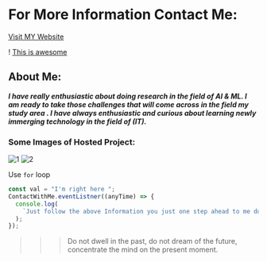 # For More Information Contact Me:

[Visit MY Website](https://blackhat955.github.io/My-Information-/)

! [This is awesome](https://www.google.com/imgres?imgurl=https%3A%2F%2Fimages.vexels.com%2Fmedia%2Fusers%2F3%2F145908%2Fpreview2%2F52eabf633ca6414e60a7677b0b917d92-male-avatar-maker.jpg&imgrefurl=https%3A%2F%2Fwww.vexels.com%2Feditables%2Fpreview%2F145908%2Fmale-avatar-maker&tbnid=gnzAlFgJH0wErM&vet=12ahUKEwjll4qW97_vAhXVGXIKHSdpDOcQMygUegUIARCBAg..i&docid=z2wdIE_l5xR7vM&w=618&h=570&q=avatar%20image&ved=2ahUKEwjll4qW97_vAhXVGXIKHSdpDOcQMygUegUIARCBAg)

## About Me:

**_I have really enthusiastic about doing research in the field of AI & ML. I am ready to take those challenges that will come across in the field my study area . I have always enthusiastic and curious about learning newly immerging technology in the field of (IT)._**

### Some Images of Hosted Project:

![1](https://drive.google.com/file/d/1iofTyivPW-0OxFpNvfYwyG4ee-N2_RI5/view?usp=sharing)
![2](https://drive.google.com/file/d/14UIQ1-X7tKrzbvAKb1xkbSFe5FpnOYIp/view?usp=sharing)

Use `for` loop

```javascript
const val = "I'm right here ";
ContactWithMe.eventListner((anyTime) => {
  console.log(
    `Just follow the above Information you just one step ahead to me don't worry ${val}`
  );
});
```

> > > Do not dwell in the past, do not dream of the future, concentrate the mind on the present moment.

